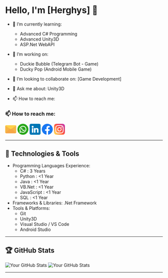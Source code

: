 # Hello, I'm [Herghys] 👋

<!--
**herghys/herghys** is a ✨ _special_ ✨ repository because its `README.md` (this file) appears on your GitHub profile.

Here are some ideas to get you started:

- 🔭 I’m currently working on ...
- 🌱 I’m currently learning ...
- 👯 I’m looking to collaborate on ...
- 🤔 I’m looking for help with ...
- 💬 Ask me about ...
- 📫 How to reach me: ...
- 😄 Pronouns: ...
- ⚡ Fun fact: ...
-->

- 🌱 I’m currently learning: 
  - Advanced C# Programming
  - Advanced Unity3D
  - ASP.Net WebAPI
  
- 🔭 I’m working on:
  - Duckie Bubble (Telegram Bot - Game)
  - Ducky Pop (Android Mobile Game)
  
- 👯 I’m looking to collaborate on: [Game Development]
- 💬 Ask me about: Unity3D
- 📫 How to reach me: 

### 📫 How to reach me:

<a href="mailto:helmi.santosa1@gmail.com"><img src=".assets/.icons/email.png" alt="Email" width="35" height="35"></a>
<a href="https://wa.me/+6287771139889"><img src=".assets/.icons/whatsapp.png" alt="WhatsApp" width="35" height="35"></a>
<a href="https://www.linkedin.com/in/herghys"><img src=".assets/.icons/linkedin.png" alt="LinkedIn" width="35" height="35"></a>
<a href="https://www.facebook.com/herghys"><img src=".assets/.icons/facebook.png" alt="Facebook" width="35" height="35"></a>
<a href="https://www.instagram.com/herghys__"><img src=".assets/.icons/instagram.png" alt="Instagram" width="35" height="35"></a>

  
---
## 🔧 Technologies & Tools

- Programming Languages Experience: 
  - C# : 3 Years
  - Python : <1 Year
  - Java : <1 Year
  - VB.Net : <1 Year
  - JavaScript : <1 Year
  - SQL : <1 Year
- Frameworks & Libraries: .Net Framework
- Tools & Platforms:
  - Git
  - Unity3D
  - Visual Studio / VS Code
  - Android Studio

---

## 🏆 GitHub Stats

![Your GitHub Stats](https://github-readme-stats.vercel.app/api?username=herghys&show_icons=true&theme=radical&include_all_commits=true&rank_icon=github)
![Your GitHub Stats](https://github-readme-stats.vercel.app/api/top-langs?username=herghys&theme=radical&layout=compact&langs_count=10)

---
